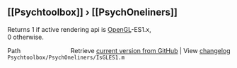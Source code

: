 ## [[Psychtoolbox]] &#8250; [[PsychOneliners]]

Returns 1 if active rendering api is [OpenGL](OpenGL)-ES1.x,  
0 otherwise.  




<div class="code_header" style="text-align:right;">
  <span style="float:left;">Path&nbsp;&nbsp;</span> <span class="counter">Retrieve <a href=
  "https://raw.github.com/Psychtoolbox-3/Psychtoolbox-3/beta/Psychtoolbox/PsychOneliners/IsGLES1.m">current version from GitHub</a> | View <a href=
  "https://github.com/Psychtoolbox-3/Psychtoolbox-3/commits/beta/Psychtoolbox/PsychOneliners/IsGLES1.m">changelog</a></span>
</div>
<div class="code">
  <code>Psychtoolbox/PsychOneliners/IsGLES1.m</code>
</div>

